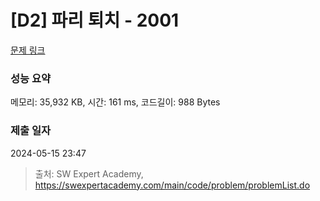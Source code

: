 # [D2] 파리 퇴치 - 2001 

[문제 링크](https://swexpertacademy.com/main/code/problem/problemDetail.do?contestProbId=AV5PzOCKAigDFAUq) 

### 성능 요약

메모리: 35,932 KB, 시간: 161 ms, 코드길이: 988 Bytes

### 제출 일자

2024-05-15 23:47



> 출처: SW Expert Academy, https://swexpertacademy.com/main/code/problem/problemList.do